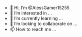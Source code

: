 - 👋 Hi, I’m @AlessGamer15255
- 👀 I’m interested in ...
- 🌱 I’m currently learning ...
- 💞️ I’m looking to collaborate on ...
- 📫 How to reach me ...

<!---
AlessGamer15255/AlessGamer15255 is a ✨ special ✨ repository because its `README.md` (this file) appears on your GitHub profile.
You can click the Preview link to take a look at your changes.
--->
